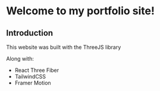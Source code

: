# Welcome to my portfolio site!

## Introduction
This website was built with the ThreeJS library

Along with:
- React Three Fiber
- TailwindCSS
- Framer Motion

